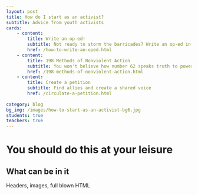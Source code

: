 ```yaml
---
layout: post
title: How do I start as an activist?
subtitle: Advice from youth activists
cards:
    - content:
        title: Write an op-ed!
        subtitle: Not ready to storm the barricades? Write an op-ed in your local newspaper.
        href: /how-to-write-an-oped.html
    - content:
        title: 198 Methods of Nonviolent Action
        subtitle: You won't believe how number 62 speaks truth to power
        href: /198-methods-of-nonviolent-action.html   
    - content:
        title: Create a petition
        subtitle: Find allies and create a shared voice
        href: /circulate-a-petition.html  
      
category: blog
bg_img: /images/how-to-start-as-an-activist-bg6.jpg
students: true
teachers: true
---
```


You should do this at your leisure
==================================

## What can be in it

Headers, images, full blown HTML
